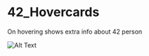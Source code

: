 # 42_Hovercards

On hovering shows extra info about 42 person

![Alt Text](https://github.com/igbocha3/42_Hovercards/blob/main/demo.gif)
